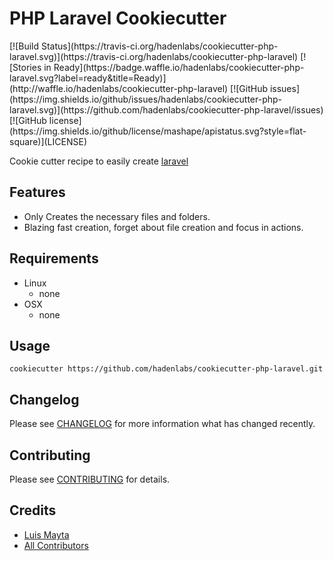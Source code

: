 # PHP Laravel Cookiecutter

<span class="badges" align="center">
[![Build Status](https://travis-ci.org/hadenlabs/cookiecutter-php-laravel.svg)](https://travis-ci.org/hadenlabs/cookiecutter-php-laravel)
[![Stories in Ready](https://badge.waffle.io/hadenlabs/cookiecutter-php-laravel.svg?label=ready&title=Ready)](http://waffle.io/hadenlabs/cookiecutter-php-laravel)
[![GitHub issues](https://img.shields.io/github/issues/hadenlabs/cookiecutter-php-laravel.svg)](https://github.com/hadenlabs/cookiecutter-php-laravel/issues)
[![GitHub license](https://img.shields.io/github/license/mashape/apistatus.svg?style=flat-square)](LICENSE)
</span>

Cookie cutter recipe to easily create [laravel][link-laravel]

## Features

  * Only Creates the necessary files and folders.
  * Blazing fast creation, forget about file creation and focus in actions.


## Requirements

 - Linux
   - none
 - OSX
   - none

## Usage

    cookiecutter https://github.com/hadenlabs/cookiecutter-php-laravel.git

## Changelog

Please see [CHANGELOG](CHANGELOG.md) for more information what has changed recently.

## Contributing

Please see [CONTRIBUTING](CONTRIBUTING.md) for details.

## Credits

- [Luis Mayta][link-luis]
- [All Contributors][link-contributors]


<!-- Other -->
[link-laravel]: https://laravel.com/
[link-cookiecutter]: https://www.cookiecutter.com
[link-luis]: https://github.com/luismayta
[link-contributors]: contributors